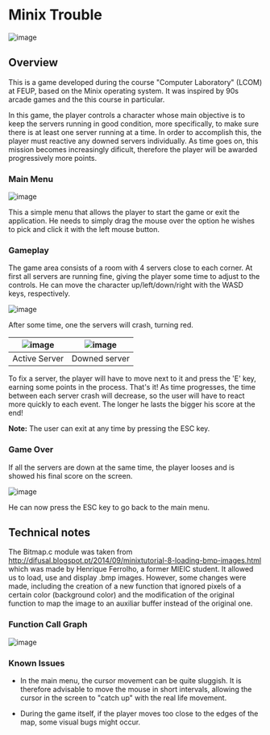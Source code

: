 # Minix Trouble

![image](https://user-images.githubusercontent.com/32617691/41675835-b15a8a9a-74bb-11e8-9649-6c39e2872995.png)

## Overview

This is a game developed during the course "Computer Laboratory" (LCOM) at FEUP, based on the Minix operating system. It was inspired
by 90s arcade games and the this course in particular.

In this game, the player controls a character whose main objective is to keep the servers running in good condition, more specifically, to make sure
there is at least one server running at a time. In order to accomplish this, the player must reactive any downed servers individually.
As time goes on, this mission becomes increasingly dificult, therefore the player will be awarded progressively more points.

### Main Menu

![image](https://user-images.githubusercontent.com/32617691/41676160-9b901b8e-74bc-11e8-9a86-d5d75b631f3e.png)

This a simple menu that allows the player to start the game or exit the application. He needs to simply drag the mouse over the option
he wishes to pick and click it with the left mouse button.

### Gameplay

The game area consists of a room with 4 servers close to each corner. At first all servers are running fine, giving the player some time
to adjust to the controls. He can move the character up/left/down/right with the WASD keys, respectively.

![image](https://user-images.githubusercontent.com/32617691/41676484-96699e36-74bd-11e8-9d65-7f3d346a8bbb.png)

After some time, one the servers will crash, turning red.

![image](https://user-images.githubusercontent.com/32617691/41676535-c4a4ac96-74bd-11e8-82b8-0dc515fc7028.png)|![image](https://user-images.githubusercontent.com/32617691/41676584-e8dc69aa-74bd-11e8-864c-f990c32439e0.png)
--------------------------------------------------------------------------------------------------------------|--------------------------------------------------------------------------------------------------------------
Active Server | Downed server

To fix a server, the player will have to move next to it and press the 'E' key, earning some points in the process. 
That's it! As time progresses, the time between each server crash will decrease, so the user will have to react more quickly to 
each event. The longer he lasts the bigger his score at the end!

**Note:** The user can exit at any time by pressing the ESC key.

### Game Over

If all the servers are down at the same time, the player looses and is showed his final score on the screen.

![image](https://user-images.githubusercontent.com/32617691/41677220-998a82fe-74bf-11e8-8f75-3fefde0039c3.png)

He can now press the ESC key to go back to the main menu.

## Technical notes

The Bitmap.c module was taken from http://difusal.blogspot.pt/2014/09/minixtutorial-8-loading-bmp-images.html which was made
by Henrique Ferrolho, a former MIEIC student. It allowed us to load, use and display .bmp images. However, some changes were made, 
including the creation of a new function that ignored pixels of a certain color (background color) and the modification of the
original function to map the image to an auxiliar buffer instead of the original one.

### Function Call Graph

![image](https://user-images.githubusercontent.com/32617691/41677680-e5d300fe-74c0-11e8-83a6-8c4de00c0841.png)

### Known Issues

* In the main menu, the cursor movement can be quite sluggish. It is therefore advisable to move the mouse in short intervals,
allowing the cursor in the screen to "catch up" with the real life movement.

* During the game itself, if the player moves too close to the edges of the map, some visual bugs might occur.
